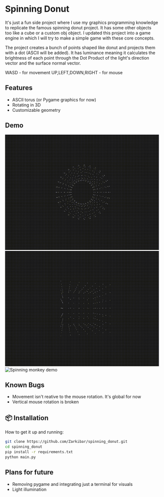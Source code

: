 
# Spinning Donut
It's just a fun side project where I use my graphics programming knowledge to replicate the famous spinning donut project.
It has some other objects too like a cube or a custom obj object. I updated this project into a game engine in which I will try to make a simple game with these core concepts.

The project creates a bunch of points shaped like donut and projects them with a dot (ASCII will be added). It has luminance meaning it calculates the brightness of each point through the Dot Product of the light's direction vector and the surface normal vector.

WASD - for movement
UP,LEFT,DOWN,RIGHT - for mouse

## Features

- ASCII torus (or Pygame graphics for now)
- Rotating in 3D
- Customizable geometry

## Demo

![Spinning donut demo](demos/donut.gif)
![Spinning cube demo](demos/cube.gif)
![Spinning monkey demo](demos/monkey.gif)

## Known Bugs

 - Movement isn't reative to the mouse rotation. It's global for now
 - Vertical mouse rotation is broken

## 📦 Installation

How to get it up and running:

```bash
git clone https://github.com/Zarkibar/spinning_donut.git
cd spinning_donut
pip install -r requirements.txt
python main.py
```

## Plans for future
 - Removing pygame and integrating just a terminal for visuals
 - Light illumination